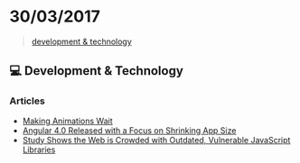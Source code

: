 # 30/03/2017

> [development & technology](#computer-development--technology)


## :computer: Development & Technology

### Articles
- [Making Animations Wait](https://css-tricks.com/making-animations-wait/)
- [Angular 4.0 Released with a Focus on Shrinking App Size](https://www.infoq.com/news/2017/03/angular-4-released)
- [Study Shows the Web is Crowded with Outdated, Vulnerable JavaScript Libraries](https://www.infoq.com/news/2017/03/a-web-of-vulnerable-js-libs)